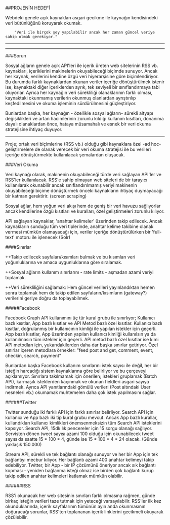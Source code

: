 ##PROJENİN HEDEFİ

Webdeki genele açık kaynakları asgari gecikme ile kaynağın kendisindeki veri bütünlüğünü koruyarak okumak. 

		"Veri ile birçok şey yapılabilir ancak her zaman güncel veriye sahip olmak gerekiyor."

------
------

###Sorun

Sosyal ağların genele açık API'leri ile içerik üreten web sitelerinin RSS vb. kaynakları, içeriklerini makinelerin okuyabileceği biçimde sunuyor. Ancak her kaynak, verilerini kendine özgü veri hiyerarşisine göre biçimlendiriyor. Bu durumda farklı kaynaklardan okunan veriler içeriğe dönüştürülmek istenir ise, kaynaktaki diğer içeriklerden ayrık, tek seviyeli bir sınıflandırmaya tabi oluyorlar. Ayrıca her kaynağın veri sürekliliği olanaklarının farklı olması, kaynaktaki okunmamış verilerin okunmuş olanlardan ayrıştırılıp keşfedilmesini ve okuma işleminin sürdürülmesini güçleştiriyor.

Bunlardan başka, her kaynağın - özellikle sosyal ağların- sürekli altyapı değişiklikleri ve artan hacimlerinin zorunlu kıldığı kullanım kısıtları, donanıma dayalı olanaklardan önce, hataya müsamahalı ve esnek bir veri okuma stratejisine ihtiyaç duyuyor.    

------

Proje; ortak veri biçimlerine (RSS vb.) olduğu gibi kaynaklara özel -ad hoc- geliştirmelere de olanak verecek bir veri okuma stratejisi ile bu verileri içeriğe dönüştürmekte kullanılacak şemalardan oluşacak.

###Veri Okuma

Veri kaynağı olarak, makinenin okuyabileceği türde veri sağlayan API'ler ve RSS'ler kullanılacak. RSS'e sahip olmayan web siteleri de bir tarayıcı kullanılarak okunabilir ancak sınıflandırılmamış veriyi makinenin okuyabileceği biçime dönüştürmek önceki kaynakların ihtiyaç duymayacağı bir katman gerektirir. (screen scraping)

Sosyal ağlar, hem yoğun veri akışı hem de geniş bir veri havuzu sağlıyorlar ancak kendilerine özgü kısıtları ve kuralları, özel geliştirmeleri zorunlu kılıyor.

API sağlayan kaynaklar, 'anahtar kelimeler' üzerinden takip edilecek. Ancak kaynakların sunduğu tüm veri tiplerinde, anahtar kelime takibine olanak vermesi mümkün olamayacağı için, veriler içeriğe dönüştürülürken bir 'full-text' motoru ile işlenecek (Solr) 

####Sınırlar

++Takip edilecek sayfaları/kısımları bulmak ve bu kısımları veri yoğunluklarına ve amaca uygunluklarına göre sıralamak.

++Sosyal ağların kullanım sınırlarını - rate limits - aşmadan azami veriyi toplamak.

++Veri sürekliliğini sağlamak: Hem güncel verileri yayınlandıktan hemen sonra toplamak hem de takip edilen sayfaların/kısımların (gateway?) verilerini geriye doğru da toplayabilmek.

#####Facebook

Facebook Graph API kullanımını üç tür kural grubu ile sınırlıyor; Kullanıcı bazlı kısıtlar, App bazlı kısıtlar ve API Metod bazlı özel kısıtlar. Kullanıcı bazlı kısıtlar, doğrulanmış bir kullanıcının kimliği ile yapılan istekler için geçerli. App bazlı kısıtlar, App üzerinden yapılan kullanıcı kimliği kullanılsın ya da kullanılmasın tüm istekler için geçerli. API metod bazlı özel kısıtlar ise kimi API metodları için, yukarıdakilerden daha dar başka sınırlar getiriyor. Özel sınırlar içeren metodlara örnekler: "feed post and get, comment, event, checkin, search, payment"

Bunlardan başka Facebook kullanım sınırlarını istek sayısı ile değil, her bir isteğin harcadığı sistem kaynaklarına göre belirliyor ve bu çerçeveyi açıklamıyor. Sınırlara takılmamak için önerilen; istekleri gruplamak (Batch API), karmaşık isteklerden kaçınmak ve okunan fieldleri asgari sayıya indirmek. Ayrıca API yanıtlarındaki gömülü verileri (Post altındaki User nesneleri vb.) okumamak muhtemelen daha çok istek yapılmasını sağlar.

######Twitter

Twitter sunduğu iki farklı API için farklı sınırlar belirliyor. Search API için kullanıcı ve App bazlı iki tip kural grubu mevcut. Ancak App bazlı kurallar, kullandıkları kullanıcı kimlikleri önemsenmeksizin tüm Search API isteklerini kapsıyor. Search API, 15dk lık pencereler için 15 sorgu olanağı sağlıyor. Servisten dönen tweet sayısı azami 100 olduğu için okunabilecek tweet sayısı da saatte 15 * 100 * 4, günde ise 15 * 100 * 4 * 24 olacak. (Günde yaklaşık 150.000)

Stream API, sürekli ve tek bağlantı olanağı sunuyor ve her bir App için tek bağlantıyı mecbur kılıyor. Her bağlantı azami 400 anahtar kelimeyi takip edebiliyor. Twitter, bir App - bir IP çözümünü öneriyor ancak sık bağlantı kopması - yeniden bağlanma isteği olmaz ise birden çok bağlantı kurup takip edilen anahtar kelimeleri katlamak mümkün olabilir.

######RSS

RSS'i okunacak her web sitesinin sınırları farklı olmasına rağmen, günde birkaç isteğin verileri taze tutmak için yeteceği varsayılabilir. RSS'ler ilk kez okunduklarında, içerik sayfalarının tümünün ayın anda okunmasının doğuracağı sorunlar, RSS'ten toplananan içerik linklerini gecikmeli okuyarak çözülebilir.   




